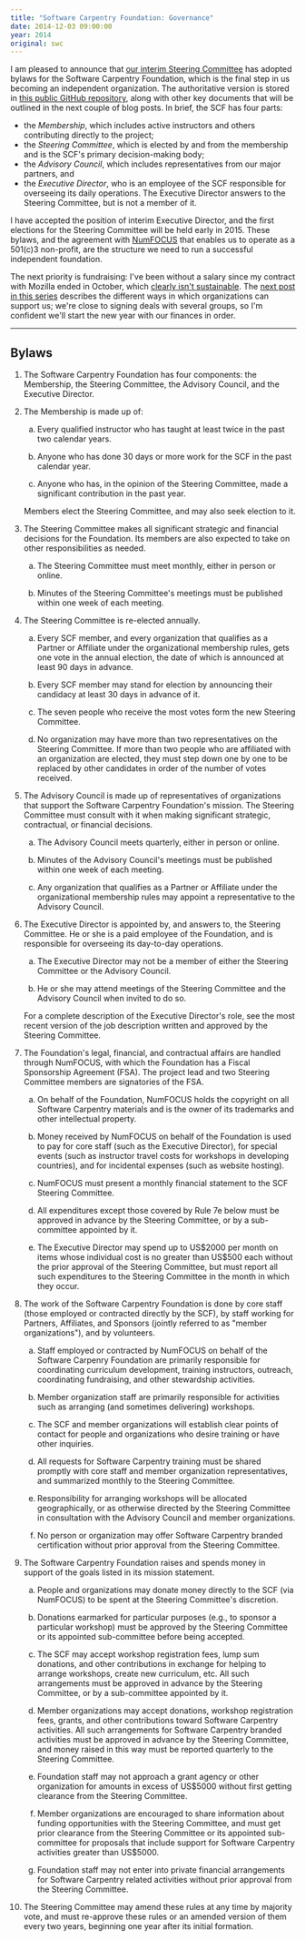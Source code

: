 ```yaml
---
title: "Software Carpentry Foundation: Governance"
date: 2014-12-03 09:00:00
year: 2014
original: swc
---
```

<p>
  I am pleased to announce that
  <a href="{{site.baseurl}}/blog/2014/10/announcing-the-creation-of-the-software-carpentry-foundational.html">our interim Steering Committee</a>
  has adopted bylaws for the Software Carpentry Foundation,
  which is the final step in us becoming an independent organization.
  The authoritative version is stored in
  <a href="{{site.github_url}}/board">this public GitHub repository</a>,
  along with other key documents that will be outlined in the next couple of blog posts.
  In brief,
  the SCF has four parts:
</p>
<ul>
  <li>
    the <em>Membership</em>,
    which includes active instructors and others contributing directly to the project;
  </li>
  <li>
    the <em>Steering Committee</em>,
    which is elected by and from the membership and is the SCF's primary decision-making body;
  </li>
  <li>
    the <em>Advisory Council</em>,
    which includes representatives from our major partners,
    and
  </li>
  <li>
    the <em>Executive Director</em>,
    who is an employee of the SCF responsible for overseeing its daily operations.
    The Executive Director answers to the Steering Committee,
    but is not a member of it.
  </li>
</ul>
<p>
  I have accepted the position of interim Executive Director,
  and the first elections for the Steering Committee will be held early in 2015.
  These bylaws,
  and the agreement with <a href="http://numfocus.org">NumFOCUS</a>
  that enables us to operate as a 501(c)3 non-profit,
  are the structure we need to run a successful independent foundation.
</p>
<p>
  The next priority is fundraising:
  I've been without a salary since my contract with Mozilla ended in October,
  which <a href="{{site.baseurl}}/blog/2014/11/where-the-time-goes.html">clearly isn't sustainable</a>.
  The <a href="{{site.baseurl}}/blog/2014/12/scf-membership.html">next post in this series</a> describes
  the different ways in which organizations can support us;
  we're close to signing deals with several groups,
  so I'm confident we'll start the new year with our finances in order.
</p>
<hr/>
<h2>Bylaws</h2>
<ol style="list-style-type: decimal">
<li><p>The Software Carpentry Foundation has four components: the Membership, the Steering Committee, the Advisory Council, and the Executive Director.</p></li>
<li><p>The Membership is made up of:</p>
<ol style="list-style-type: lower-alpha">
<li><p>Every qualified instructor who has taught at least twice in the past two calendar years.</p></li>
<li><p>Anyone who has done 30 days or more work for the SCF in the past calendar year.</p></li>
<li><p>Anyone who has, in the opinion of the Steering Committee, made a significant contribution in the past year.</p></li>
</ol>
<p>Members elect the Steering Committee, and may also seek election to it.</p></li>
<li id="steering-committee"><p>The Steering Committee makes all significant strategic and financial decisions for the Foundation. Its members are also expected to take on other responsibilities as needed.</p>
<ol style="list-style-type: lower-alpha">
<li><p>The Steering Committee must meet monthly, either in person or online.</p></li>
<li><p>Minutes of the Steering Committee's meetings must be published within one week of each meeting.</p></li>
</ol></li>
<li><p>The Steering Committee is re-elected annually.</p>
<ol style="list-style-type: lower-alpha">
<li><p>Every SCF member, and every organization that qualifies as a Partner or Affiliate under the organizational membership rules, gets one vote in the annual election, the date of which is announced at least 90 days in advance.</p></li>
<li><p>Every SCF member may stand for election by announcing their candidacy at least 30 days in advance of it.</p></li>
<li><p>The seven people who receive the most votes form the new Steering Committee.</p></li>
<li><p>No organization may have more than two representatives on the Steering Committee. If more than two people who are affiliated with an organization are elected, they must step down one by one to be replaced by other candidates in order of the number of votes received.</p></li>
</ol></li>
<li><p>The Advisory Council is made up of representatives of organizations that support the Software Carpentry Foundation's mission. The Steering Committee must consult with it when making significant strategic, contractual, or financial decisions.</p>
<ol style="list-style-type: lower-alpha">
<li><p>The Advisory Council meets quarterly, either in person or online.</p></li>
<li><p>Minutes of the Advisory Council's meetings must be published within one week of each meeting.</p></li>
<li><p>Any organization that qualifies as a Partner or Affiliate under the organizational membership rules may appoint a representative to the Advisory Council.</p></li>
</ol></li>
<li><p>The Executive Director is appointed by, and answers to, the Steering Committee. He or she is a paid employee of the Foundation, and is responsible for overseeing its day-to-day operations.</p>
<ol style="list-style-type: lower-alpha">
<li><p>The Executive Director may not be a member of either the Steering Committee or the Advisory Council.</p></li>
<li><p>He or she may attend meetings of the Steering Committee and the Advisory Council when invited to do so.</p></li>
</ol>
<p>For a complete description of the Executive Director's role, see the most recent version of the job description written and approved by the Steering Committee.</p></li>
<li><p>The Foundation's legal, financial, and contractual affairs are handled through NumFOCUS, with which the Foundation has a Fiscal Sponsorship Agreement (FSA). The project lead and two Steering Committee members are signatories of the FSA.</p>
<ol style="list-style-type: lower-alpha">
<li><p>On behalf of the Foundation, NumFOCUS holds the copyright on all Software Carpentry materials and is the owner of its trademarks and other intellectual property.</p></li>
<li><p>Money received by NumFOCUS on behalf of the Foundation is used to pay for core staff (such as the Executive Director), for special events (such as instructor travel costs for workshops in developing countries), and for incidental expenses (such as website hosting).</p></li>
<li><p>NumFOCUS must present a monthly financial statement to the SCF Steering Committee.</p></li>
<li><p>All expenditures except those covered by Rule 7e below must be approved in advance by the Steering Committee, or by a sub-committee appointed by it.</p></li>
<li><p>The Executive Director may spend up to US$2000 per month on items whose individual cost is no greater than US$500 each without the prior approval of the Steering Committee, but must report all such expenditures to the Steering Committee in the month in which they occur.</p></li>
</ol></li>
<li><p>The work of the Software Carpentry Foundation is done by core staff (those employed or contracted directly by the SCF), by staff working for Partners, Affiliates, and Sponsors (jointly referred to as &quot;member organizations&quot;), and by volunteers.</p>
<ol style="list-style-type: lower-alpha">
<li><p>Staff employed or contracted by NumFOCUS on behalf of the Software Carpenry Foundation are primarily responsible for coordinating curriculum development, training instructors, outreach, coordinating fundraising, and other stewardship activities.</p></li>
<li><p>Member organization staff are primarily responsible for activities such as arranging (and sometimes delivering) workshops.</p></li>
<li><p>The SCF and member organizations will establish clear points of contact for people and organizations who desire training or have other inquiries.</p></li>
<li><p>All requests for Software Carpentry training must be shared promptly with core staff and member organization representatives, and summarized monthly to the Steering Committee.</p></li>
<li><p>Responsibility for arranging workshops will be allocated geographically, or as otherwise directed by the Steering Committee in consultation with the Advisory Council and member organizations.</p></li>
<li><p>No person or organization may offer Software Carpentry branded certification without prior approval from the Steering Committee.</p></li>
</ol></li>
<li><p>The Software Carpentry Foundation raises and spends money in support of the goals listed in its mission statement.</p>
<ol style="list-style-type: lower-alpha">
<li><p>People and organizations may donate money directly to the SCF (via NumFOCUS) to be spent at the Steering Committee's discretion.</p></li>
<li><p>Donations earmarked for particular purposes (e.g., to sponsor a particular workshop) must be approved by the Steering Committee or its appointed sub-committee before being accepted.</p></li>
<li><p>The SCF may accept workshop registration fees, lump sum donations, and other contributions in exchange for helping to arrange workshops, create new curriculum, etc. All such arrangements must be approved in advance by the Steering Committee, or by a sub-committee appointed by it.</p></li>
<li><p>Member organizations may accept donations, workshop registration fees, grants, and other contributions toward Software Carpentry activities. All such arrangements for Software Carpentry branded activities must be approved in advance by the Steering Committee, and money raised in this way must be reported quarterly to the Steering Committee.</p></li>
<li><p>Foundation staff may not approach a grant agency or other organization for amounts in excess of US$5000 without first getting clearance from the Steering Committee.</p></li>
<li><p>Member organizations are encouraged to share information about funding opportunities with the Steering Committee, and must get prior clearance from the Steering Committee or its appointed sub-committee for proposals that include support for Software Carpentry activities greater than US$5000.</p></li>
<li><p>Foundation staff may not enter into private financial arrangements for Software Carpentry related activities without prior approval from the Steering Committee.</p></li>
</ol></li>
<li><p>The Steering Committee may amend these rules at any time by majority vote, and must re-approve these rules or an amended version of them every two years, beginning one year after its initial formation.</p></li>
</ol>
